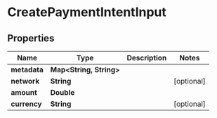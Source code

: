 

# CreatePaymentIntentInput


## Properties

| Name | Type | Description | Notes |
|------------ | ------------- | ------------- | -------------|
|**metadata** | **Map&lt;String, String&gt;** |  |  |
|**network** | **String** |  |  [optional] |
|**amount** | **Double** |  |  |
|**currency** | **String** |  |  [optional] |



